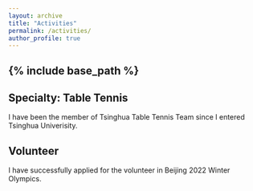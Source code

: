 ```yaml
---
layout: archive
title: "Activities"
permalink: /activities/
author_profile: true
---
```


{% include base_path %}
-----

Specialty: Table Tennis
-----
I have been the member of Tsinghua Table Tennis Team since I entered Tsinghua Univerisity. 

Volunteer
-----
I have successfully applied for the volunteer in Beijing 2022 Winter Olympics.
